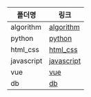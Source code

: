 | 폴더명     | 링크                       |
| ---------- | -------------------------- |
| algorithm  | [algorithm](./algorithm)   |
| python     | [python](./python)         |
| html_css   | [html_css](./html_css)     |
| javascript | [javascript](./javascript) |
| vue        | [vue](./vue)               |
| db         | [db](./db)                 |

